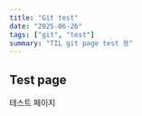 ```yaml
---
title: "Git test"
date: "2025-06-26"
tags: ["git", "test"]
summary: "TIL git page test 용"
---
```


## Test page

테스트 페이지
